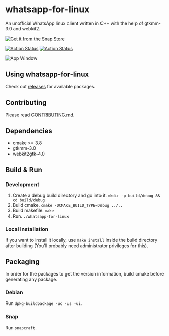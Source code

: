 # whatsapp-for-linux

An unofficial WhatsApp linux client written in C++ with the help of gtkmm-3.0 and webkit2.

[![Get it from the Snap Store](https://snapcraft.io/static/images/badges/en/snap-store-white.svg)](https://snapcraft.io/whatsapp-for-linux)

[![Action Status](https://github.com/eneshecan/whatsapp-for-linux/workflows/Build/badge.svg)](https://github.com/eneshecan/whatsapp-for-linux/actions)
[![Action Status](https://github.com/eneshecan/whatsapp-for-linux/workflows/Install/badge.svg)](https://github.com/eneshecan/whatsapp-for-linux/actions)

![App Window](https://github.com/eneshecan/whatsapp-for-linux/blob/master/screenshot/app.png)


## Using whatsapp-for-linux

Check out [releases](https://github.com/eneshecan/whatsapp-for-linux/releases) for available packages.


## Contributing

Please read [CONTRIBUTING.md](CONTRIBUTING.md).


## Dependencies

* cmake >= 3.8
* gtkmm-3.0
* webkit2gtk-4.0


## Build & Run

### Development

1. Create a debug build directory and go into it. `mkdir -p build/debug && cd build/debug`
2. Build cmake. `cmake -DCMAKE_BUILD_TYPE=Debug ../..`
3. Build makefile. `make`
4. Run. `./whatsapp-for-linux`

### Local installation

If you want to install it locally, use `make install` inside the build directory after
building (You'll probably need administrator privileges for this).


## Packaging

In order for the packages to get the version information, build cmake before generating any package.

### Debian

Run `dpkg-buildpackage -uc -us -ui`.

### Snap

Run `snapcraft`.
